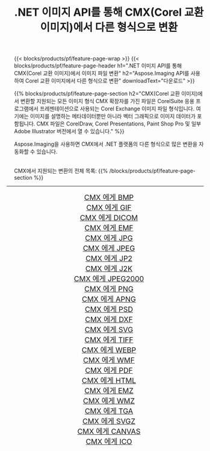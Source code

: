 ﻿---
title: .NET 이미지 API를 통해 CMX(Corel 교환 이미지)에서 다른 형식으로 변환 
weight: 3920
url: /ko/net/conversion/from/cmx/ 
lang: ko
langdirlevel: 2
locales: zh-hans,ja,it,ru,de,es,fr,nl,id,lt,pl,pt,vi,tr,ko,zh-hant,ar,hi,th,sv,cs,uk,he
description: Aspose.Imaging을 사용하면 CMX(Corel 교환 이미지) 에서 다른 형식으로 쉽게 변환할 수 있습니다.
---

{{< blocks/products/pf/feature-page-wrap >}}
{{< blocks/products/pf/feature-page-header h1=".NET 이미지 API를 통해 CMX(Corel 교환 이미지)에서 이미지 파일 변환" h2="Aspose.Imaging API를 사용하여 Corel 교환 이미지에서 다른 형식으로 변환" downloadText="다운로드" >}}


{{% blocks/products/pf/feature-page-section  h2="CMX(Corel 교환 이미지)에서 변환할 지원되는 모든 이미지 형식 CMX 확장자를 가진 파일은 CorelSuite 응용 프로그램에서 프레젠테이션으로 사용되는 Corel Exchange 이미지 파일 형식입니다. 여기에는 이미지를 설명하는 메타데이터뿐만 아니라 벡터 그래픽으로 이미지 데이터가 포함됩니다. CMX 파일은 CorelDraw, Corel Presentations, Paint Shop Pro 및 일부 Adobe Illustrator 버전에서 열 수 있습니다." %}}
<p align=justify>Aspose.Imaging을 사용하면 CMX에서 .NET 플랫폼의 다른 형식으로 많은 변환을 자동화할 수 있습니다.</p>
<br/>
CMX에서 지원되는 변환의 전체 목록:
{{% /blocks/products/pf/feature-page-section %}}
<div class="container-fluid productfamilypage bg-gray">
    <div class="convertypes bg-gray agp-content section">
        <div class="container">
		<hr style="margin-left:-20px;"/>
		<div class="row other-converters" style="gap: 10px;font-size: 19px;text-align:center;">
		    <div class='col-md-2 other-converter remove-lp remove-rp'><a href="/imaging/ko/net/conversion/cmx-to-bmp/" style="padding:15px;">CMX 에게 BMP</a></div><div class='col-md-2 other-converter remove-lp remove-rp'><a href="/imaging/ko/net/conversion/cmx-to-gif/" style="padding:15px;">CMX 에게 GIF</a></div><div class='col-md-2 other-converter remove-lp remove-rp'><a href="/imaging/ko/net/conversion/cmx-to-dicom/" style="padding:15px;">CMX 에게 DICOM</a></div><div class='col-md-2 other-converter remove-lp remove-rp'><a href="/imaging/ko/net/conversion/cmx-to-emf/" style="padding:15px;">CMX 에게 EMF</a></div><div class='col-md-2 other-converter remove-lp remove-rp'><a href="/imaging/ko/net/conversion/cmx-to-jpg/" style="padding:15px;">CMX 에게 JPG</a></div><div class='col-md-2 other-converter remove-lp remove-rp'><a href="/imaging/ko/net/conversion/cmx-to-jpeg/" style="padding:15px;">CMX 에게 JPEG</a></div><div class='col-md-2 other-converter remove-lp remove-rp'><a href="/imaging/ko/net/conversion/cmx-to-jp2/" style="padding:15px;">CMX 에게 JP2</a></div><div class='col-md-2 other-converter remove-lp remove-rp'><a href="/imaging/ko/net/conversion/cmx-to-j2k/" style="padding:15px;">CMX 에게 J2K</a></div><div class='col-md-2 other-converter remove-lp remove-rp'><a href="/imaging/ko/net/conversion/cmx-to-jpeg2000/" style="padding:15px;">CMX 에게 JPEG2000</a></div><div class='col-md-2 other-converter remove-lp remove-rp'><a href="/imaging/ko/net/conversion/cmx-to-png/" style="padding:15px;">CMX 에게 PNG</a></div><div class='col-md-2 other-converter remove-lp remove-rp'><a href="/imaging/ko/net/conversion/cmx-to-apng/" style="padding:15px;">CMX 에게 APNG</a></div><div class='col-md-2 other-converter remove-lp remove-rp'><a href="/imaging/ko/net/conversion/cmx-to-psd/" style="padding:15px;">CMX 에게 PSD</a></div><div class='col-md-2 other-converter remove-lp remove-rp'><a href="/imaging/ko/net/conversion/cmx-to-dxf/" style="padding:15px;">CMX 에게 DXF</a></div><div class='col-md-2 other-converter remove-lp remove-rp'><a href="/imaging/ko/net/conversion/cmx-to-svg/" style="padding:15px;">CMX 에게 SVG</a></div><div class='col-md-2 other-converter remove-lp remove-rp'><a href="/imaging/ko/net/conversion/cmx-to-tiff/" style="padding:15px;">CMX 에게 TIFF</a></div><div class='col-md-2 other-converter remove-lp remove-rp'><a href="/imaging/ko/net/conversion/cmx-to-webp/" style="padding:15px;">CMX 에게 WEBP</a></div><div class='col-md-2 other-converter remove-lp remove-rp'><a href="/imaging/ko/net/conversion/cmx-to-wmf/" style="padding:15px;">CMX 에게 WMF</a></div><div class='col-md-2 other-converter remove-lp remove-rp'><a href="/imaging/ko/net/conversion/cmx-to-pdf/" style="padding:15px;">CMX 에게 PDF</a></div><div class='col-md-2 other-converter remove-lp remove-rp'><a href="/imaging/ko/net/conversion/cmx-to-html/" style="padding:15px;">CMX 에게 HTML</a></div><div class='col-md-2 other-converter remove-lp remove-rp'><a href="/imaging/ko/net/conversion/cmx-to-emz/" style="padding:15px;">CMX 에게 EMZ</a></div><div class='col-md-2 other-converter remove-lp remove-rp'><a href="/imaging/ko/net/conversion/cmx-to-wmz/" style="padding:15px;">CMX 에게 WMZ</a></div><div class='col-md-2 other-converter remove-lp remove-rp'><a href="/imaging/ko/net/conversion/cmx-to-tga/" style="padding:15px;">CMX 에게 TGA</a></div><div class='col-md-2 other-converter remove-lp remove-rp'><a href="/imaging/ko/net/conversion/cmx-to-svgz/" style="padding:15px;">CMX 에게 SVGZ</a></div><div class='col-md-2 other-converter remove-lp remove-rp'><a href="/imaging/ko/net/conversion/cmx-to-canvas/" style="padding:15px;">CMX 에게 CANVAS</a></div><div class='col-md-2 other-converter remove-lp remove-rp'><a href="/imaging/ko/net/conversion/cmx-to-ico/" style="padding:15px;">CMX 에게 ICO</a></div>
                </div>
        </div>
    </div>
</div>
<br/>

